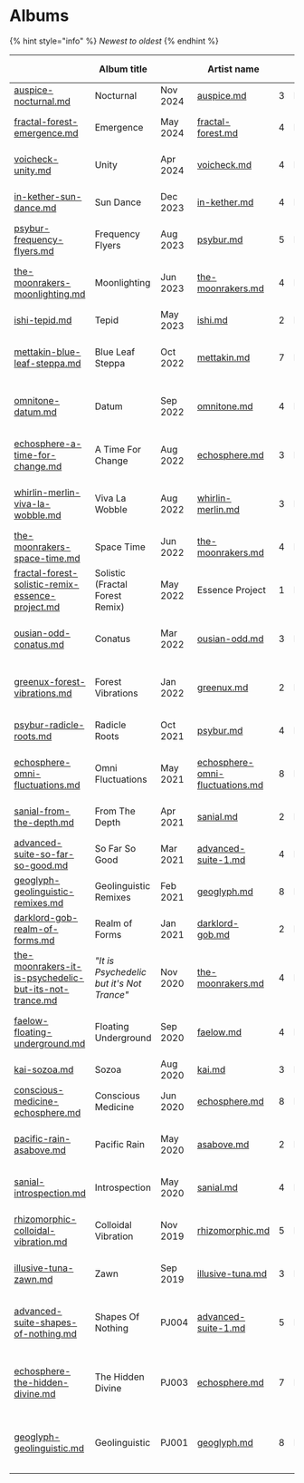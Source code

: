 # Albums

{% hint style="info" %}
_Newest to oldest_
{% endhint %}

<table data-view="cards"><thead><tr><th data-card-target data-type="content-ref"></th><th data-hidden>Album title</th><th data-hidden></th><th data-hidden>Artist name</th><th data-hidden data-type="number"></th><th data-hidden></th><th data-hidden>Cover artist</th><th data-hidden data-card-cover data-type="files">Cover art</th><th data-hidden>Album type</th></tr></thead><tbody><tr><td><a href="auspice-nocturnal.md">auspice-nocturnal.md</a></td><td>Nocturnal</td><td>Nov 2024</td><td><a data-mention href="../../artists/musicians/auspice.md">auspice.md</a></td><td>3</td><td>PJ041</td><td>Auspice?</td><td><a href="../../.gitbook/assets/Auspice - Nocturnal.jpg">Auspice - Nocturnal.jpg</a></td><td>EP</td></tr><tr><td><a href="fractal-forest-emergence.md">fractal-forest-emergence.md</a></td><td>Emergence</td><td>May 2024</td><td><a data-mention href="../../artists/musicians/fractal-forest.md">fractal-forest.md</a></td><td>4</td><td>PJ039</td><td><a data-mention href="../../artists/graphic/tillymonsterart.md">tillymonsterart.md</a></td><td><a href="../../.gitbook/assets/Fractal Forest - Emergence.jpg">Fractal Forest - Emergence.jpg</a></td><td>EP</td></tr><tr><td><a href="voicheck-unity.md">voicheck-unity.md</a></td><td>Unity</td><td>Apr 2024</td><td><a data-mention href="../../artists/musicians/voicheck.md">voicheck.md</a></td><td>4</td><td>PJ038</td><td><a data-mention href="../../artists/graphic/rhythmic-visions-louie-chant.md">rhythmic-visions-louie-chant.md</a></td><td><a href="../../.gitbook/assets/Voicheck - Unity.jpg">Voicheck - Unity.jpg</a></td><td>EP</td></tr><tr><td><a href="in-kether-sun-dance.md">in-kether-sun-dance.md</a></td><td>Sun Dance</td><td>Dec 2023</td><td><a data-mention href="../../artists/musicians/in-kether.md">in-kether.md</a></td><td>4</td><td>PJ037</td><td>In Kether</td><td><a href="../../.gitbook/assets/In Kether - Sun Dance.png">In Kether - Sun Dance.png</a></td><td>EP</td></tr><tr><td><a href="psybur-frequency-flyers.md">psybur-frequency-flyers.md</a></td><td>Frequency Flyers</td><td>Aug 2023</td><td><a data-mention href="../../artists/musicians/psybur.md">psybur.md</a></td><td>5</td><td>PJ036</td><td><a data-mention href="../../artists/graphic/andrew-johnson.md">andrew-johnson.md</a></td><td><a href="../../.gitbook/assets/Psybur - Frequency Flyers.png">Psybur - Frequency Flyers.png</a></td><td>EP</td></tr><tr><td><a href="the-moonrakers-moonlighting.md">the-moonrakers-moonlighting.md</a></td><td>Moonlighting</td><td>Jun 2023</td><td><a data-mention href="../../artists/musicians/the-moonrakers.md">the-moonrakers.md</a></td><td>4</td><td>PJ035</td><td><a data-mention href="../../artists/graphic/bubblewrap-daniel-joyce.md">bubblewrap-daniel-joyce.md</a></td><td><a href="../../.gitbook/assets/Moonrakers Moonlightning with logo - 3000.jpg">Moonrakers Moonlightning with logo - 3000.jpg</a></td><td>EP</td></tr><tr><td><a href="ishi-tepid.md">ishi-tepid.md</a></td><td>Tepid</td><td>May 2023</td><td><a data-mention href="../../artists/musicians/ishi.md">ishi.md</a></td><td>2</td><td>PJ034</td><td></td><td><a href="../../.gitbook/assets/Ishi - Tepid.jpg">Ishi - Tepid.jpg</a></td><td>EP</td></tr><tr><td><a href="mettakin-blue-leaf-steppa.md">mettakin-blue-leaf-steppa.md</a></td><td>Blue Leaf Steppa</td><td>Oct 2022</td><td><a data-mention href="../../artists/musicians/mettakin.md">mettakin.md</a></td><td>7</td><td>PJ031</td><td>Mettākin</td><td><a href="../../.gitbook/assets/Mettakin - Blue Leaf Steppa - Front.jpg">Mettakin - Blue Leaf Steppa - Front.jpg</a></td><td>Album</td></tr><tr><td><a href="omnitone-datum.md">omnitone-datum.md</a></td><td>Datum</td><td>Sep 2022</td><td><a data-mention href="../../artists/musicians/omnitone.md">omnitone.md</a></td><td>4</td><td>PJ030</td><td><a data-mention href="../../artists/graphic/rhythmic-visions-louie-chant.md">rhythmic-visions-louie-chant.md</a></td><td><a href="../../.gitbook/assets/Omnitone - Datum EP 06 - logo version.jpg">Omnitone - Datum EP 06 - logo version.jpg</a></td><td>EP</td></tr><tr><td><a href="echosphere-a-time-for-change.md">echosphere-a-time-for-change.md</a></td><td>A Time For Change</td><td>Aug 2022</td><td><a data-mention href="../../artists/musicians/echosphere.md">echosphere.md</a></td><td>3</td><td>PJ029</td><td><a data-mention href="../../artists/graphic/rhythmic-visions-louie-chant.md">rhythmic-visions-louie-chant.md</a></td><td><a href="../../.gitbook/assets/Echosphere - A Time For Change - Blender.png">Echosphere - A Time For Change - Blender.png</a></td><td>EP</td></tr><tr><td><a href="whirlin-merlin-viva-la-wobble.md">whirlin-merlin-viva-la-wobble.md</a></td><td>Viva La Wobble</td><td>Aug 2022</td><td><a data-mention href="../../artists/musicians/whirlin-merlin.md">whirlin-merlin.md</a></td><td>3</td><td>PJ028</td><td><a data-mention href="../../artists/graphic/rhythmic-visions-louie-chant.md">rhythmic-visions-louie-chant.md</a></td><td><a href="../../.gitbook/assets/Whirlin Merlin - viva la wobble 5-3000.jpg">Whirlin Merlin - viva la wobble 5-3000.jpg</a></td><td>EP</td></tr><tr><td><a href="the-moonrakers-space-time.md">the-moonrakers-space-time.md</a></td><td>Space Time</td><td>Jun 2022</td><td><a data-mention href="../../artists/musicians/the-moonrakers.md">the-moonrakers.md</a></td><td>4</td><td>PJ027</td><td><a data-mention href="../../artists/graphic/rhythmic-visions-louie-chant.md">rhythmic-visions-louie-chant.md</a></td><td><a href="../../.gitbook/assets/Moonrakers - Space Time cover 2.jpg">Moonrakers - Space Time cover 2.jpg</a></td><td>EP</td></tr><tr><td><a href="fractal-forest-solistic-remix-essence-project.md">fractal-forest-solistic-remix-essence-project.md</a></td><td>Solistic (Fractal Forest Remix)</td><td>May 2022</td><td>Essence Project</td><td>1</td><td>PJ026</td><td><a data-mention href="../../artists/graphic/rhythmic-visions-louie-chant.md">rhythmic-visions-louie-chant.md</a></td><td><a href="../../.gitbook/assets/Fractal Forest - Solistic - Essence Project.png">Fractal Forest - Solistic - Essence Project.png</a></td><td>Single</td></tr><tr><td><a href="ousian-odd-conatus.md">ousian-odd-conatus.md</a></td><td>Conatus</td><td>Mar 2022</td><td><a data-mention href="../../artists/musicians/ousian-odd.md">ousian-odd.md</a></td><td>3</td><td>PJ025</td><td>Erkan Öğümsöğütlü</td><td><a href="../../.gitbook/assets/Ousian Odd - conatus-ep-cover-logo.png">Ousian Odd - conatus-ep-cover-logo.png</a></td><td>EP</td></tr><tr><td><a href="greenux-forest-vibrations.md">greenux-forest-vibrations.md</a></td><td>Forest Vibrations</td><td>Jan 2022</td><td><a data-mention href="../../artists/musicians/greenux.md">greenux.md</a></td><td>2</td><td>PJ024</td><td><a data-mention href="../../artists/graphic/rhythmic-visions-louie-chant.md">rhythmic-visions-louie-chant.md</a></td><td><a href="../../.gitbook/assets/Greenux - Forest Vibrations v4.jpg">Greenux - Forest Vibrations v4.jpg</a></td><td>EP</td></tr><tr><td><a href="psybur-radicle-roots.md">psybur-radicle-roots.md</a></td><td>Radicle Roots</td><td>Oct 2021</td><td><a data-mention href="../../artists/musicians/psybur.md">psybur.md</a></td><td>4</td><td>PJ023</td><td><a data-mention href="../../artists/graphic/andrew-johnson.md">andrew-johnson.md</a></td><td><a href="../../.gitbook/assets/Psybur - Radicle Roots - 3000x.png">Psybur - Radicle Roots - 3000x.png</a></td><td>EP</td></tr><tr><td><a href="echosphere-omni-fluctuations.md">echosphere-omni-fluctuations.md</a></td><td>Omni Fluctuations</td><td>May 2021</td><td><a data-mention href="echosphere-omni-fluctuations.md">echosphere-omni-fluctuations.md</a></td><td>8</td><td>PJ022</td><td><a data-mention href="../../artists/graphic/rhythmic-visions-louie-chant.md">rhythmic-visions-louie-chant.md</a></td><td><a href="../../.gitbook/assets/Eschosphere - Omni Fluctuations - v6.jpg">Eschosphere - Omni Fluctuations - v6.jpg</a></td><td>Album</td></tr><tr><td><a href="sanial-from-the-depth.md">sanial-from-the-depth.md</a></td><td>From The Depth</td><td>Apr 2021</td><td><a data-mention href="../../artists/musicians/sanial.md">sanial.md</a></td><td>2</td><td>PJ021</td><td><a data-mention href="../../artists/graphic/rhythmic-visions-louie-chant.md">rhythmic-visions-louie-chant.md</a></td><td><a href="../../.gitbook/assets/Sanial - From the Depth.jpg">Sanial - From the Depth.jpg</a></td><td>EP</td></tr><tr><td><a href="advanced-suite-so-far-so-good.md">advanced-suite-so-far-so-good.md</a></td><td>So Far So Good</td><td>Mar 2021</td><td><a data-mention href="../../artists/musicians/advanced-suite-1.md">advanced-suite-1.md</a></td><td>4</td><td>PJ020</td><td><a data-mention href="../../artists/graphic/rhythmic-visions-louie-chant.md">rhythmic-visions-louie-chant.md</a></td><td><a href="../../.gitbook/assets/Advanced Suite - So Far So Good.jpg">Advanced Suite - So Far So Good.jpg</a></td><td>EP</td></tr><tr><td><a href="geoglyph-geolinguistic-remixes.md">geoglyph-geolinguistic-remixes.md</a></td><td>Geolinguistic Remixes</td><td>Feb 2021</td><td><a data-mention href="../../artists/musicians/geoglyph.md">geoglyph.md</a></td><td>8</td><td>PJ019</td><td><a data-mention href="../../artists/graphic/kat-day-starlight-soul.md">kat-day-starlight-soul.md</a></td><td><a href="../../.gitbook/assets/Geoglyph - Geolinguistic Remixed.jpg">Geoglyph - Geolinguistic Remixed.jpg</a></td><td>Album</td></tr><tr><td><a href="darklord-gob-realm-of-forms.md">darklord-gob-realm-of-forms.md</a></td><td>Realm of Forms</td><td>Jan 2021</td><td><a data-mention href="../../artists/musicians/darklord-gob.md">darklord-gob.md</a></td><td>2</td><td>PJ018</td><td>Illuminarty Visuals</td><td><a href="../../.gitbook/assets/Darklord Gob - Realm of Forms.jpg">Darklord Gob - Realm of Forms.jpg</a></td><td>EP</td></tr><tr><td><a href="the-moonrakers-it-is-psychedelic-but-its-not-trance.md">the-moonrakers-it-is-psychedelic-but-its-not-trance.md</a></td><td><em>"It is Psychedelic but it's Not Trance"</em></td><td>Nov 2020</td><td><a data-mention href="../../artists/musicians/the-moonrakers.md">the-moonrakers.md</a></td><td>4</td><td>PJ016</td><td><a data-mention href="../../artists/graphic/shannon-prendergast.md">shannon-prendergast.md</a></td><td><a href="../../.gitbook/assets/Moonrakers - Psychedelic but not Trance.png">Moonrakers - Psychedelic but not Trance.png</a></td><td>EP</td></tr><tr><td><a href="faelow-floating-underground.md">faelow-floating-underground.md</a></td><td>Floating Underground</td><td>Sep 2020</td><td><a data-mention href="../../artists/musicians/faelow.md">faelow.md</a></td><td>4</td><td>PJ015</td><td>Toby (Faelow)</td><td><a href="../../.gitbook/assets/Faelow - Floating Underground - logo.jpg">Faelow - Floating Underground - logo.jpg</a></td><td>EP</td></tr><tr><td><a href="kai-sozoa.md">kai-sozoa.md</a></td><td>Sozoa</td><td>Aug 2020</td><td><a data-mention href="../../artists/musicians/kai.md">kai.md</a></td><td>3</td><td>PJ014</td><td>Illuminarty Visuals</td><td><a href="../../.gitbook/assets/Kai - Sozoa.jpg">Kai - Sozoa.jpg</a></td><td>EP</td></tr><tr><td><a href="conscious-medicine-echosphere.md">conscious-medicine-echosphere.md</a></td><td>Conscious Medicine</td><td>Jun 2020</td><td><a data-mention href="../../artists/musicians/echosphere.md">echosphere.md</a></td><td>8</td><td>PJ012</td><td><a data-mention href="../../artists/graphic/rhythmic-visions-louie-chant.md">rhythmic-visions-louie-chant.md</a></td><td><a href="../../.gitbook/assets/Echosphere - Conscious Medicine.png">Echosphere - Conscious Medicine.png</a></td><td>Album</td></tr><tr><td><a href="pacific-rain-asabove.md">pacific-rain-asabove.md</a></td><td>Pacific Rain</td><td>May 2020</td><td><a data-mention href="../../artists/musicians/asabove.md">asabove.md</a></td><td>2</td><td>PJ011</td><td>Andy Buns</td><td><a href="../../.gitbook/assets/Asabove - Pacific Rain - logo 3600x.jpg">Asabove - Pacific Rain - logo 3600x.jpg</a></td><td>EP</td></tr><tr><td><a href="sanial-introspection.md">sanial-introspection.md</a></td><td>Introspection</td><td>May 2020</td><td><a data-mention href="../../artists/musicians/sanial.md">sanial.md</a></td><td>4</td><td>PJ010</td><td>Sanial</td><td><a href="../../.gitbook/assets/Sanial - Introspection album art.jpg">Sanial - Introspection album art.jpg</a></td><td>EP</td></tr><tr><td><a href="rhizomorphic-colloidal-vibration.md">rhizomorphic-colloidal-vibration.md</a></td><td>Colloidal Vibration</td><td>Nov 2019</td><td><a data-mention href="../../artists/musicians/rhizomorphic.md">rhizomorphic.md</a></td><td>5</td><td>PJ007</td><td>Tyler Bryant</td><td><a href="../../.gitbook/assets/Rhizomorphic - Colloidal Vibration V2 logo.png">Rhizomorphic - Colloidal Vibration V2 logo.png</a></td><td>EP</td></tr><tr><td><a href="illusive-tuna-zawn.md">illusive-tuna-zawn.md</a></td><td>Zawn</td><td>Sep 2019</td><td><a data-mention href="../../artists/musicians/illusive-tuna.md">illusive-tuna.md</a></td><td>3</td><td>PJ006</td><td>Dave Clarke</td><td><a href="../../.gitbook/assets/Illusive Tuna - Zawn-03-1400px.jpg">Illusive Tuna - Zawn-03-1400px.jpg</a></td><td>EP</td></tr><tr><td><a href="advanced-suite-shapes-of-nothing.md">advanced-suite-shapes-of-nothing.md</a></td><td>Shapes Of Nothing</td><td>PJ004</td><td><a data-mention href="../../artists/musicians/advanced-suite-1.md">advanced-suite-1.md</a></td><td>5</td><td>PJ004</td><td><a data-mention href="../../artists/graphic/shannon-prendergast.md">shannon-prendergast.md</a></td><td><a href="../../.gitbook/assets/Advanced Suite - Shapes of Nothing logo 2000x.png">Advanced Suite - Shapes of Nothing logo 2000x.png</a></td><td>EP</td></tr><tr><td><a href="echosphere-the-hidden-divine.md">echosphere-the-hidden-divine.md</a></td><td>The Hidden Divine</td><td>PJ003</td><td><a data-mention href="../../artists/musicians/echosphere.md">echosphere.md</a></td><td>7</td><td>PJ003</td><td><a data-mention href="../../artists/graphic/rhythmic-visions-louie-chant.md">rhythmic-visions-louie-chant.md</a></td><td><a href="../../.gitbook/assets/Echosphere - The Hidden Divine - album art with new logo.png">Echosphere - The Hidden Divine - album art with new logo.png</a></td><td>Album</td></tr><tr><td><a href="geoglyph-geolinguistic.md">geoglyph-geolinguistic.md</a></td><td>Geolinguistic</td><td>PJ001</td><td><a data-mention href="../../artists/musicians/geoglyph.md">geoglyph.md</a></td><td>8</td><td>PJ001</td><td><a data-mention href="../../artists/graphic/kat-day-starlight-soul.md">kat-day-starlight-soul.md</a></td><td><a href="../../.gitbook/assets/Geolinguistic Cover-FINAL-iris15px-masked-logo2.jpg">Geolinguistic Cover-FINAL-iris15px-masked-logo2.jpg</a></td><td>Album</td></tr></tbody></table>

